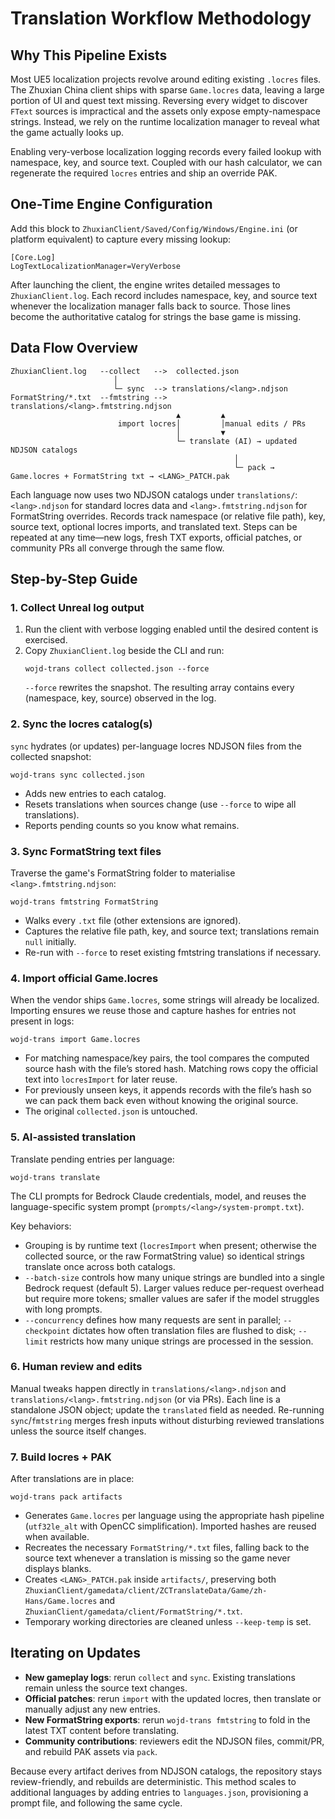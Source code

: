 # Translation Workflow Methodology

## Why This Pipeline Exists
Most UE5 localization projects revolve around editing existing `.locres` files. The Zhuxian China client ships with sparse `Game.locres` data, leaving a large portion of UI and quest text missing. Reversing every widget to discover `FText` sources is impractical and the assets only expose empty-namespace strings. Instead, we rely on the runtime localization manager to reveal what the game actually looks up.

Enabling very-verbose localization logging records every failed lookup with namespace, key, and source text. Coupled with our hash calculator, we can regenerate the required `locres` entries and ship an override PAK.

## One-Time Engine Configuration
Add this block to `ZhuxianClient/Saved/Config/Windows/Engine.ini` (or platform equivalent) to capture every missing lookup:

```
[Core.Log]
LogTextLocalizationManager=VeryVerbose
```

After launching the client, the engine writes detailed messages to `ZhuxianClient.log`. Each record includes namespace, key, and source text whenever the localization manager falls back to source. Those lines become the authoritative catalog for strings the base game is missing.

## Data Flow Overview
```
ZhuxianClient.log   --collect   -->  collected.json
                       │
                       └─ sync  --> translations/<lang>.ndjson
FormatString/*.txt  --fmtstring --> translations/<lang>.fmtstring.ndjson
                                     ▲         ▲
                        import locres│         │manual edits / PRs
                                     │         ▼
                                     └─ translate (AI) → updated NDJSON catalogs
                                                  │
                                                  └─ pack → Game.locres + FormatString txt → <LANG>_PATCH.pak
```

Each language now uses two NDJSON catalogs under `translations/`: `<lang>.ndjson` for standard locres data and `<lang>.fmtstring.ndjson` for FormatString overrides. Records track namespace (or relative file path), key, source text, optional locres imports, and translated text. Steps can be repeated at any time—new logs, fresh TXT exports, official patches, or community PRs all converge through the same flow.

## Step-by-Step Guide

### 1. Collect Unreal log output
1. Run the client with verbose logging enabled until the desired content is exercised.
2. Copy `ZhuxianClient.log` beside the CLI and run:
   ```
   wojd-trans collect collected.json --force
   ```
   `--force` rewrites the snapshot. The resulting array contains every (namespace, key, source) observed in the log.

### 2. Sync the locres catalog(s)
`sync` hydrates (or updates) per-language locres NDJSON files from the collected snapshot:
```
wojd-trans sync collected.json
```
- Adds new entries to each catalog.
- Resets translations when sources change (use `--force` to wipe all translations).
- Reports pending counts so you know what remains.

### 3. Sync FormatString text files
Traverse the game's FormatString folder to materialise `<lang>.fmtstring.ndjson`:
```
wojd-trans fmtstring FormatString
```
- Walks every `.txt` file (other extensions are ignored).
- Captures the relative file path, key, and source text; translations remain `null` initially.
- Re-run with `--force` to reset existing fmtstring translations if necessary.

### 4. Import official Game.locres
When the vendor ships `Game.locres`, some strings will already be localized. Importing ensures we reuse those and capture hashes for entries not present in logs:
```
wojd-trans import Game.locres
```
- For matching namespace/key pairs, the tool compares the computed source hash with the file’s stored hash. Matching rows copy the official text into `locresImport` for later reuse.
- For previously unseen keys, it appends records with the file’s hash so we can pack them back even without knowing the original source.
- The original `collected.json` is untouched.

### 5. AI-assisted translation
Translate pending entries per language:
```
wojd-trans translate
```
The CLI prompts for Bedrock Claude credentials, model, and reuses the language-specific system prompt (`prompts/<lang>/system-prompt.txt`).

Key behaviors:
- Grouping is by runtime text (`locresImport` when present; otherwise the collected source, or the raw FormatString value) so identical strings translate once across both catalogs.
- `--batch-size` controls how many unique strings are bundled into a single Bedrock request (default 5). Larger values reduce per-request overhead but require more tokens; smaller values are safer if the model struggles with long prompts.
- `--concurrency` defines how many requests are sent in parallel; `--checkpoint` dictates how often translation files are flushed to disk; `--limit` restricts how many unique strings are processed in the session.

### 6. Human review and edits
Manual tweaks happen directly in `translations/<lang>.ndjson` and `translations/<lang>.fmtstring.ndjson` (or via PRs). Each line is a standalone JSON object; update the `translated` field as needed. Re-running `sync`/`fmtstring` merges fresh inputs without disturbing reviewed translations unless the source itself changes.

### 7. Build locres + PAK
After translations are in place:
```
wojd-trans pack artifacts
```
- Generates `Game.locres` per language using the appropriate hash pipeline (`utf32le_alt` with OpenCC simplification). Imported hashes are reused when available.
- Recreates the necessary `FormatString/*.txt` files, falling back to the source text whenever a translation is missing so the game never displays blanks.
- Creates `<LANG>_PATCH.pak` inside `artifacts/`, preserving both `ZhuxianClient/gamedata/client/ZCTranslateData/Game/zh-Hans/Game.locres` and `ZhuxianClient/gamedata/client/FormatString/*.txt`.
- Temporary working directories are cleaned unless `--keep-temp` is set.

## Iterating on Updates
- **New gameplay logs**: rerun `collect` and `sync`. Existing translations remain unless the source text changes.
- **Official patches**: rerun `import` with the updated locres, then translate or manually adjust any new entries.
- **New FormatString exports**: rerun `wojd-trans fmtstring` to fold in the latest TXT content before translating.
- **Community contributions**: reviewers edit the NDJSON files, commit/PR, and rebuild PAK assets via `pack`.

Because every artifact derives from NDJSON catalogs, the repository stays review-friendly, and rebuilds are deterministic. This method scales to additional languages by adding entries to `languages.json`, provisioning a prompt file, and following the same cycle.
